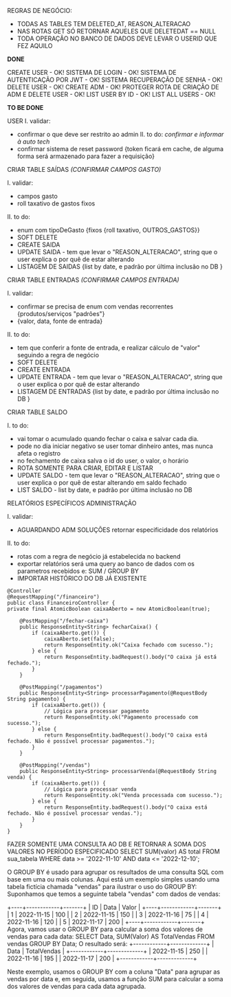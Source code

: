 REGRAS DE NEGÓCIO:
- TODAS AS TABLES TEM DELETED_AT, REASON_ALTERACAO
- NAS ROTAS GET SÓ RETORNAR AQUELES QUE DELETEDAT == NULL
- TODA OPERAÇÃO NO BANCO DE DADOS DEVE LEVAR O USERID QUE FEZ AQUILO

**DONE**

CREATE USER - OK!
SISTEMA DE LOGIN - OK!
SISTEMA DE AUTENTICAÇÃO POR JWT - OK!
SISTEMA RECUPERAÇÃO DE SENHA - OK!
DELETE USER - OK!
CREATE ADM - OK!
PROTEGER ROTA DE CRIAÇÃO DE ADM E DELETE USER - OK!
LIST USER BY ID - OK!
LIST ALL USERS - OK!

**TO BE DONE**

USER
I. validar:
- confirmar o que deve ser restrito ao admin
II. to do:
*confirmar e informar à auto tech*
- confirmar sistema de reset password {token ficará em cache, de alguma forma será armazenado para fazer a requisição}





CRIAR TABLE SAÍDAS *(CONFIRMAR CAMPOS GASTO)*

I. validar:
- campos gasto 
- roll taxativo de gastos fixos

II. to do:
- enum com tipoDeGasto {fixos {roll taxativo, OUTROS_GASTOS}}
- SOFT DELETE
- CREATE SAIDA
- UPDATE SAIDA - tem que levar o "REASON_ALTERACAO", string que o user explica o por quê de estar alterando
- LISTAGEM DE SAIDAS {list by date, e padrão por última inclusão no DB }

CRIAR TABLE ENTRADAS *(CONFIRMAR CAMPOS ENTRADA)*

I. validar:
- confirmar se precisa de enum com vendas recorrentes {produtos/serviços "padrões"}
- {valor, data, fonte de entrada}

II. to do:
- tem que conferir a fonte de entrada, e realizar  cálculo de "valor" seguindo a regra de negócio
- SOFT DELETE
- CREATE ENTRADA
- UPDATE ENTRADA - tem que levar o "REASON_ALTERACAO", string que o user explica o por quê de estar alterando
- LISTAGEM DE ENTRADAS {list by date, e padrão por última inclusão no DB }

CRIAR TABLE SALDO

I. to do:
- vai tomar o acumulado quando fechar o caixa e salvar cada dia.
- pode no dia iniciar negativo se user tomar dinheiro antes, mas nunca afeta o registro
- no fechamento de caixa salva o id do user, o valor, o horário
- ROTA SOMENTE PARA CRIAR, EDITAR E LISTAR
- UPDATE SALDO - tem que levar o "REASON_ALTERACAO", string que o user explica o por quê de estar alterando em saldo fechado
- LIST SALDO - list by date, e padrão por última inclusão no DB

RELATÓRIOS ESPECÍFICOS ADMINISTRAÇÃO

I. validar:
- AGUARDANDO ADM SOLUÇÕES retornar especificidade dos relatórios

II. to do:
- rotas com a regra de negócio já estabelecida no backend
- exportar relatórios será uma query ao banco de dados com os parametros recebidos e: SUM / GROUP BY
- IMPORTAR HISTÓRICO DO DB JÁ EXISTENTE

```
@Controller
@RequestMapping("/financeiro")
public class FinanceiroController {
private final AtomicBoolean caixaAberto = new AtomicBoolean(true);

    @PostMapping("/fechar-caixa")
    public ResponseEntity<String> fecharCaixa() {
        if (caixaAberto.get()) {
            caixaAberto.set(false);
            return ResponseEntity.ok("Caixa fechado com sucesso.");
        } else {
            return ResponseEntity.badRequest().body("O caixa já está fechado.");
        }
    }

    @PostMapping("/pagamentos")
    public ResponseEntity<String> processarPagamento(@RequestBody String pagamento) {
        if (caixaAberto.get()) {
            // Lógica para processar pagamento
            return ResponseEntity.ok("Pagamento processado com sucesso.");
        } else {
            return ResponseEntity.badRequest().body("O caixa está fechado. Não é possível processar pagamentos.");
        }
    }

    @PostMapping("/vendas")
    public ResponseEntity<String> processarVenda(@RequestBody String venda) {
        if (caixaAberto.get()) {
            // Lógica para processar venda
            return ResponseEntity.ok("Venda processada com sucesso.");
        } else {
            return ResponseEntity.badRequest().body("O caixa está fechado. Não é possível processar vendas.");
        }
    }
}
```

FAZER SOMENTE UMA CONSULTA AO DB E RETORNAR A SOMA DOS VALORES NO PERÍODO ESPECIFICADO
SELECT SUM(valor) AS total
FROM sua_tabela
WHERE data >= '2022-11-10' AND data <= '2022-12-10';


O GROUP BY é usado para agrupar os resultados de uma consulta SQL com base em uma ou mais colunas. 
Aqui está um exemplo simples usando uma tabela fictícia chamada "vendas" para ilustrar o uso do GROUP BY:
Suponhamos que temos a seguinte tabela "vendas" com dados de vendas:


+----+------------+-------+ 
| ID | Data | Valor | 
+----+------------+-------+ 
| 1 | 2022-11-15 | 100 | 
| 2 | 2022-11-15 | 150 | 
| 3 | 2022-11-16 | 75 | 
| 4 | 2022-11-16 | 120 | 
| 5 | 2022-11-17 | 200 | 
+----+------------+-------+
Agora, vamos usar o GROUP BY para calcular a soma dos valores de vendas para cada data:
SELECT Data, SUM(Valor) AS TotalVendas
FROM vendas
GROUP BY Data;
O resultado será:
+------------+-------------+
| Data       | TotalVendas |
+------------+-------------+
| 2022-11-15 | 250         |
| 2022-11-16 | 195         |
| 2022-11-17 | 200         |
+------------+-------------+


Neste exemplo, usamos o GROUP BY com a coluna "Data" para agrupar as vendas por data e, em seguida, usamos a 
função SUM para calcular a soma dos valores de vendas para cada data agrupada.
